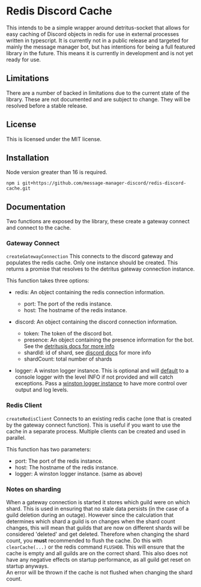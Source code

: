 # Redis Discord Cache

This intends to be a simple wrapper around detritus-socket that allows for easy caching of Discord objects in redis for use in external processes written in typescript. It is currently not in a public release and targeted for mainly the message manager bot, but has intentions for being a full featured library in the future. This means it is currently in development and is not yet ready for use.

## Limitations

There are a number of backed in limitations due to the current state of the library. These are not documented and are subject to change. They will be resolved before a stable release.

## License

This is licensed under the MIT license.

## Installation

Node version greater than 16 is required.

`npm i git+https://github.com/message-manager-discord/redis-discord-cache.git`

## Documentation

Two functions are exposed by the library, these create a gateway connect and connect to the cache.

### Gateway Connect

`createGatewayConnection`
This connects to the discord gateway and populates the redis cache. Only one instance should be created.
This returns a promise that resolves to the detritus gateway connection instance.

This function takes three options:

- redis: An object containing the redis connection information.
  - port: The port of the redis instance.
  - host: The hostname of the redis instance.
- discord: An object containing the discord connection information.

  - token: The token of the discord bot.
  - presence: An object containing the presence information for the bot. See the [detritusjs docs for more info](https://socket.detritusjs.com/interfaces/gateway.presenceoptions)
  - shardId: id of shard, see [discord docs](https://discord.com/developers/docs/topics/gateway#sharding) for more info
  - shardCount: total number of shards

- logger: A winston logger instance. This is optional and will [default](https://github.com/message-manager-discord/redis-discord-cache/blob/main/src/logger.ts) to a console logger with the level INFO if not provided and will catch exceptions. Pass a [winston logger instance](https://github.com/winstonjs/winston#creating-your-own-logger) to have more control over output and log levels.

### Redis Client

`createRedisClient`
Connects to an existing redis cache (one that is created by the gateway connect function). This is useful if you want to use the cache in a separate process. Multiple clients can be created and used in parallel.

This function has two parameters:

- port: The port of the redis instance.
- host: The hostname of the redis instance.
- logger: A winston logger instance. (same as above)

### Notes on sharding

When a gateway connection is started it stores which guild were on which shard. This is used in ensuring that no stale data persists (in the case of a guild deletion during an outage). However since the calculation that determines which shard a guild is on changes when the shard count changes, this will mean that guilds that are now on different shards will be considered 'deleted' and get deleted. Therefore when changing the shard count, you **must** recommended to flush the cache. Do this with `clearCache(...)` or the redis command `FLUSHDB`. This will ensure that the cache is empty and all guilds are on the correct shard. This also does not have any negative effects on startup performance, as all guild get reset on startup anyways.  
An error will be thrown if the cache is not flushed when changing the shard count.
